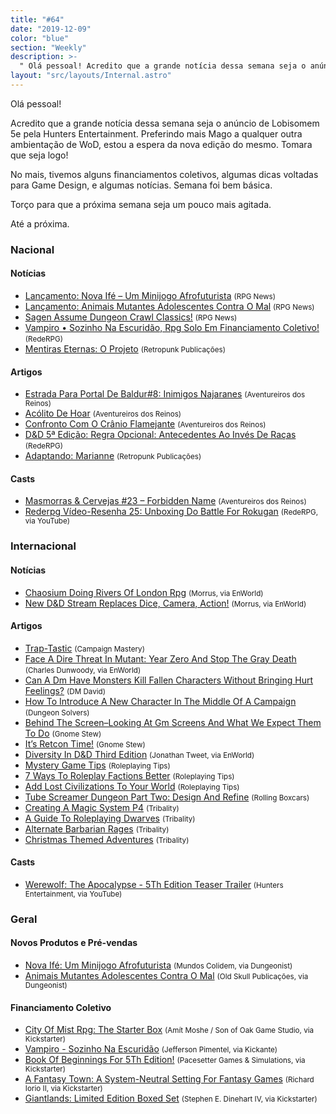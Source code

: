 ```yaml
---
title: "#64"
date: "2019-12-09"
color: "blue"
section: "Weekly"
description: >-
  " Olá pessoal! Acredito que a grande notícia dessa semana seja o anúncio de Lobisomem 5e pela Hunters Entertainment. Preferindo mais Mago a qualquer outra ambientação de WoD, estou a espera da nova edição do mesmo. Tomara que seja logo! No mais, tivemos alguns financiamentos coletivos, a"
layout: "src/layouts/Internal.astro"
---
```


Olá pessoal!

Acredito que a grande notícia dessa semana seja o anúncio de Lobisomem 5e pela Hunters Entertainment. Preferindo mais Mago a qualquer outra ambientação de WoD, estou a espera da nova edição do mesmo. Tomara que seja logo!

No mais, tivemos alguns financiamentos coletivos, algumas dicas voltadas para Game Design, e algumas notícias. Semana foi bem básica.

Torço para que a próxima semana seja um pouco mais agitada.

Até a próxima.

### Nacional

#### Notícias

- [Lançamento: Nova Ifé – Um Minijogo Afrofuturista] <small>(RPG News)</small>
- [Lançamento: Animais Mutantes Adolescentes Contra O Mal] <small>(RPG News)</small>
- [Sagen Assume Dungeon Crawl Classics!] <small>(RPG News)</small>
- [Vampiro • Sozinho Na Escuridão, Rpg Solo Em Financiamento Coletivo!] <small>(RedeRPG)</small>
- [Mentiras Eternas: O Projeto] <small>(Retropunk Publicações)</small>

#### Artigos

- [Estrada Para Portal De Baldur#8: Inimigos Najaranes] <small>(Aventureiros dos Reinos)</small>
- [Acólito De Hoar] <small>(Aventureiros dos Reinos)</small>
- [Confronto Com O Crânio Flamejante] <small>(Aventureiros dos Reinos)</small>
- [D&amp;D 5ª Edição: Regra Opcional: Antecedentes Ao Invés De Raças] <small>(RedeRPG)</small>
- [Adaptando: Marianne] <small>(Retropunk Publicações)</small>

#### Casts

- [Masmorras &amp; Cervejas #23 – Forbidden Name] <small>(Aventureiros dos Reinos)</small>
- [Rederpg Vídeo-Resenha 25: Unboxing Do Battle For Rokugan] <small>(RedeRPG, via YouTube)</small>

### Internacional

#### Notícias

- [Chaosium Doing Rivers Of London Rpg] <small>(Morrus, via EnWorld)</small>
- [New D&amp;D Stream Replaces Dice, Camera, Action!] <small>(Morrus, via EnWorld)</small>

#### Artigos

- [Trap-Tastic] <small>(Campaign Mastery)</small>
- [Face A Dire Threat In Mutant: Year Zero And Stop The Gray Death] <small>(Charles Dunwoody, via EnWorld)</small>
- [Can A Dm Have Monsters Kill Fallen Characters Without Bringing Hurt Feelings?] <small>(DM David)</small>
- [How To Introduce A New Character In The Middle Of A Campaign] <small>(Dungeon Solvers)</small>
- [Behind The Screen–Looking At Gm Screens And What We Expect Them To Do] <small>(Gnome Stew)</small>
- [It’s Retcon Time!] <small>(Gnome Stew)</small>
- [Diversity In D&amp;D Third Edition] <small>(Jonathan Tweet, via EnWorld)</small>
- [Mystery Game Tips] <small>(Roleplaying Tips)</small>
- [7 Ways To Roleplay Factions Better] <small>(Roleplaying Tips)</small>
- [Add Lost Civilizations To Your World] <small>(Roleplaying Tips)</small>
- [Tube Screamer Dungeon Part Two: Design And Refine] <small>(Rolling Boxcars)</small>
- [Creating A Magic System P4] <small>(Tribality)</small>
- [A Guide To Roleplaying Dwarves] <small>(Tribality)</small>
- [Alternate Barbarian Rages] <small>(Tribality)</small>
- [Christmas Themed Adventures] <small>(Tribality)</small>

#### Casts

- [Werewolf: The Apocalypse - 5Th Edition Teaser Trailer] <small>(Hunters Entertainment, via YouTube)</small>

### Geral

#### Novos Produtos e Pré-vendas

- [Nova Ifé: Um Minijogo Afrofuturista] <small>(Mundos Colidem, via Dungeonist)</small>
- [Animais Mutantes Adolescentes Contra O Mal] <small>(Old Skull Publicações, via Dungeonist)</small>

#### Financiamento Coletivo

- [City Of Mist Rpg: The Starter Box] <small>(Amít Moshe / Son of Oak Game Studio, via Kickstarter)</small>
- [Vampiro - Sozinho Na Escuridão] <small>(Jefferson Pimentel, via Kickante)</small>
- [Book Of Beginnings For 5Th Edition!] <small>(Pacesetter Games &amp; Simulations, via Kickstarter)</small>
- [A Fantasy Town: A System-Neutral Setting For Fantasy Games] <small>(Richard Iorio II, via Kickstarter)</small>
- [Giantlands: Limited Edition Boxed Set] <small>(Stephen E. Dinehart IV, via Kickstarter)</small>

[behind the screen–looking at gm screens and what we expect them to do]: https://gnomestew.com/behind-the-screen-looking-at-gm-screens-and-what-we-expect-them-to-do/
[creating a magic system p4]: https://www.tribality.com/2019/12/02/creating-a-magic-system-p4/
[trap-tastic]: http://www.campaignmastery.com/blog/trap-tastic/
[mentiras eternas: o projeto]: https://retropunk.com.br/editora/mentiras-eternas-o-projeto/
[estrada para portal de baldur#8: inimigos najaranes]: http://aventureirosdosreinos.com/estrada-para-portal-de-baldur8-inimigos-najara/
[lançamento: animais mutantes adolescentes contra o mal]: https://newsrpg.wordpress.com/2019/12/03/lancamento-animais-mutantes-adolescentes-contra-o-mal/
[animais mutantes adolescentes contra o mal]: https://www.dungeonist.com/marketplace/product/animais-mutantes-adolescentes-contra-o-mal/
[mystery game tips]: https://www.roleplayingtips.com/rptn/mystery-game-tips/
[can a dm have monsters kill fallen characters without bringing hurt feelings?]: https://dmdavid.com/tag/can-a-dm-have-monsters-kill-fallen-characters-without-bringing-hurt-feelings/
[face a dire threat in mutant: year zero and stop the gray death]: https://www.enworld.org/threads/face-a-dire-threat-in-mutant-year-zero-and-stop-the-gray-death.668783/
[a guide to roleplaying dwarves]: https://www.tribality.com/2019/12/03/a-guide-to-roleplaying-dwarves/
[tube screamer dungeon part two: design and refine]: https://rollingboxcars.com/2019/12/03/tube-screamer-dungeon-part-two-design-and-refine/
[lançamento: nova ifé – um minijogo afrofuturista]: https://newsrpg.wordpress.com/2019/12/04/lancamento-nova-ife-um-minijogo-afrofuturista/
[nova ifé: um minijogo afrofuturista]: https://www.dungeonist.com/marketplace/product/nova-ife-um-minijogo-afrofuturista/
[vampiro • sozinho na escuridão, rpg solo em financiamento coletivo!]: https://www.rederpg.com.br/2019/12/03/vampiro-•-sozinho-na-escuridao-rpg-solo-em-financiamento-coletivo/
[vampiro - sozinho na escuridão]: https://www.kickante.com.br/campanhas/vampiro-sozinho-na-escuridao
[chaosium doing rivers of london rpg]: https://www.enworld.org/threads/chaosium-doing-rivers-of-london-rpg.668901/
[masmorras &amp; cervejas #23 – forbidden name]: http://aventureirosdosreinos.com/masmorras-cervejas-23-forbidden-name/
[it’s retcon time!]: https://gnomestew.com/its-retcon-time/
[new d&amp;d stream replaces dice, camera, action!]: https://www.enworld.org/threads/new-d-d-stream-replaces-dice-camera-action.668944/
[city of mist rpg: the starter box]: https://www.kickstarter.com/projects/sonofoak/city-of-mist-rpg-the-starter-box
[book of beginnings for 5th edition!]: https://www.kickstarter.com/projects/640360422/book-of-beginnings-for-5th-edition
[giantlands: limited edition boxed set]: https://www.kickstarter.com/projects/dinehart/giantlands-limited-edition-boxed-set
[a fantasy town: a system-neutral setting for fantasy games]: https://www.kickstarter.com/projects/ri2/a-fantasy-town-a-system-neutral-setting-for-fantasy-games
[7 ways to roleplay factions better]: https://www.roleplayingtips.com/npcs-roleplaying/7-ways-to-roleplay-factions-better/
[add lost civilizations to your world]: https://www.roleplayingtips.com/world-building/add-lost-civilizations-to-your-world/
[alternate barbarian rages]: https://www.tribality.com/2019/12/05/alternate-barbarian-rages/
[adaptando: marianne]: https://retropunk.com.br/editora/adaptando-marianne/
[diversity in d&amp;d third edition]: https://www.enworld.org/threads/diversity-in-d-d-third-edition.668462/
[rederpg vídeo-resenha 25: unboxing do battle for rokugan]: https://www.youtube.com/watch?v=dG0cLF3av6U
[how to introduce a new character in the middle of a campaign]: https://www.dungeonsolvers.com/2019/12/06/how-to-introduce-a-new-character-in-the-middle-of-a-campaign/
[christmas themed adventures]: https://www.tribality.com/2019/12/06/christmas-themed-adventures-2019/
[acólito de hoar]: http://aventureirosdosreinos.com/acolito-de-hoar/
[sagen assume dungeon crawl classics!]: https://newsrpg.wordpress.com/2019/12/07/pronunciamentos-da-sagen-sobre-o-dcc/
[werewolf: the apocalypse - 5th edition teaser trailer]: https://www.youtube.com/watch?v=TkZZ7Q2Lsvc
[confronto com o crânio flamejante]: http://aventureirosdosreinos.com/confronto-com-o-cranio-flamejante/
[d&amp;d 5ª edição: regra opcional: antecedentes ao invés de raças]: https://www.rederpg.com.br/2019/12/08/dd-5a-edicao-regra-opcional-antecedentes-ao-inves-de-racas/
